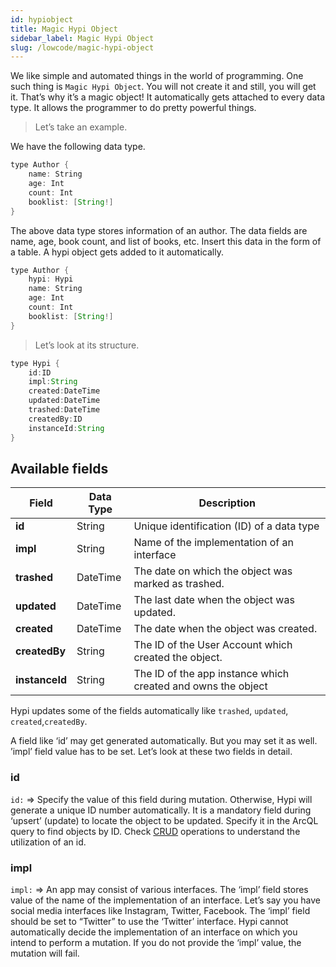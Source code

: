 ```yaml
---
id: hypiobject
title: Magic Hypi Object
sidebar_label: Magic Hypi Object
slug: /lowcode/magic-hypi-object
---
```


We like simple and automated things in the world of programming. One such thing is `Magic Hypi Object`. You will not create it and still, you will get it. That’s why it’s a magic object! It automatically gets attached to every data type. It allows the programmer to do pretty powerful things. 

> Let’s take an example.

We have the following data type.

```java
type Author {
    name: String
    age: Int
    count: Int
    booklist: [String!]
}
```
The above data type stores information of an author. The data fields are name, age, book count, and list of books, etc.  Insert this data in the form of a table.  A hypi object gets added to it automatically.

```java
type Author {
    hypi: Hypi
    name: String
    age: Int
    count: Int
    booklist: [String!]
}
```
> Let’s look at its structure.
```java
type Hypi {
    id:ID
    impl:String
    created:DateTime
    updated:DateTime
    trashed:DateTime
    createdBy:ID
    instanceId:String
}
```

## Available fields

| **Field**      | **Data Type** | **Description**                                              |
|----------------|---------------|--------------------------------------------------------------|
| **id**         | String        | Unique identification (ID) of a data type                    |
| **impl**       | String        | Name of the implementation of an interface                   |
| **trashed**    | DateTime      | The date on which the object was marked as trashed.          |
| **updated**    | DateTime      | The last date when the object was updated.                   |
| **created**    | DateTime      | The date when the object was created.                        |
| **createdBy**  | String        | The ID of the User Account which created the object.         |
| **instanceId** | String        | The ID of the app instance which created and owns the object |

Hypi updates some of the fields automatically like `trashed`, `updated`, `created`,`createdBy`.

A field like ‘id’ may get generated automatically. But you may set it as well. ’impl’ field value has to be set. Let’s look at these two fields in detail.

### id

`id:` => Specify the value of this field during mutation. Otherwise, Hypi will generate a unique ID number automatically. It is a mandatory field during ‘upsert’ (update) to locate the object to be updated. Specify it in the ArcQL query to find objects by ID. Check [CRUD](crud.md) operations to understand the utilization of an id.

### impl

`impl:`  => An app may consist of various interfaces. The ‘impl’ field stores value of the name of the implementation of an interface. Let’s say you have social media interfaces like Instagram, Twitter, Facebook. The ‘impl’ field should be set to “Twitter” to use the ‘Twitter’ interface. Hypi cannot automatically decide the implementation of an interface on which you intend to perform a mutation. If you do not provide the ‘impl’ value, the mutation will fail.